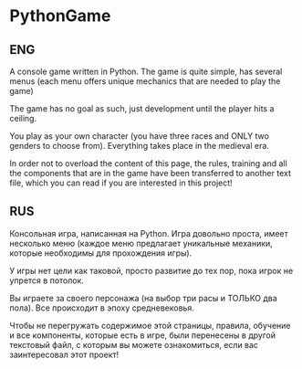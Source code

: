 # PythonGame
## ENG
A console game written in Python.
The game is quite simple, has several menus (each menu offers unique mechanics that are needed to play the game)

The game has no goal as such, just development until the player hits a ceiling.

You play as your own character (you have three races and ONLY two genders to choose from). Everything takes place in the medieval era. 

In order not to overload the content of this page, the rules, training and all the components that are in the game have been transferred to another text file, which you can read if you are interested in this project!

## RUS
Консольная игра, написанная на Python.
Игра довольно проста, имеет несколько меню (каждое меню предлагает уникальные механики, которые необходимы для прохождения игры).

У игры нет цели как таковой, просто развитие до тех пор, пока игрок не упрется в потолок.

Вы играете за своего персонажа (на выбор три расы и ТОЛЬКО два пола). Все происходит в эпоху средневековья. 

Чтобы не перегружать содержимое этой страницы, правила, обучение и все компоненты, которые есть в игре, были перенесены в другой текстовый файл, с которым вы можете ознакомиться, если вас заинтересовал этот проект!
